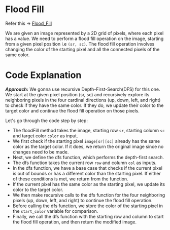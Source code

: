 # Flood Fill

Refer this -> [Flood_Fill](https://leetcode.com/problems/flood-fill/)

We are given an image represented by a 2D grid of pixels, where each pixel has a value. We need to perform a flood fill operation on the image, 
starting from a given pixel position i.e `(sr, sc)`.  The flood fill operation involves changing the color of the starting pixel and all the connected pixels 
of the same color.


# Code Explanation

***Approach:***  We gonna use recursive Depth-First-Search(DFS) for this one. We start at the given pixel position (sr, sc) and recursively explore its neighboring 
pixels in the four cardinal directions (up, down, left, and right) to check if they have the same color. If they do, we update their color to the target color 
and continue the flood fill operation on those pixels.

Let's go through the code step by step:

- The floodFill method takes the image, starting row `sr`, starting column `sc` and target color `color` as input.
- We first check if the starting pixel `image[sr][sc]`  already has the same color as the target color. If it does, we return the original image since no
  changes need to be made.
- Next, we define the dfs function, which performs the depth-first search.
- The dfs function takes the current row `row` and column `col` as inputs.
- In the dfs function, we have a base case that checks if the current pixel is out of bounds or has a different color than the starting pixel.
  If either of these conditions is met, we return from the function.
- If the current pixel has the same color as the starting pixel, we update its color to the target color.
- We then make recursive calls to the dfs function for the four neighboring pixels (up, down, left, and right) to continue the flood fill operation.
- Before calling the dfs function, we store the color of the starting pixel in the `start_color` variable for comparison.
- Finally, we call the dfs function with the starting row and column to start the flood fill operation, and then return the modified image.
